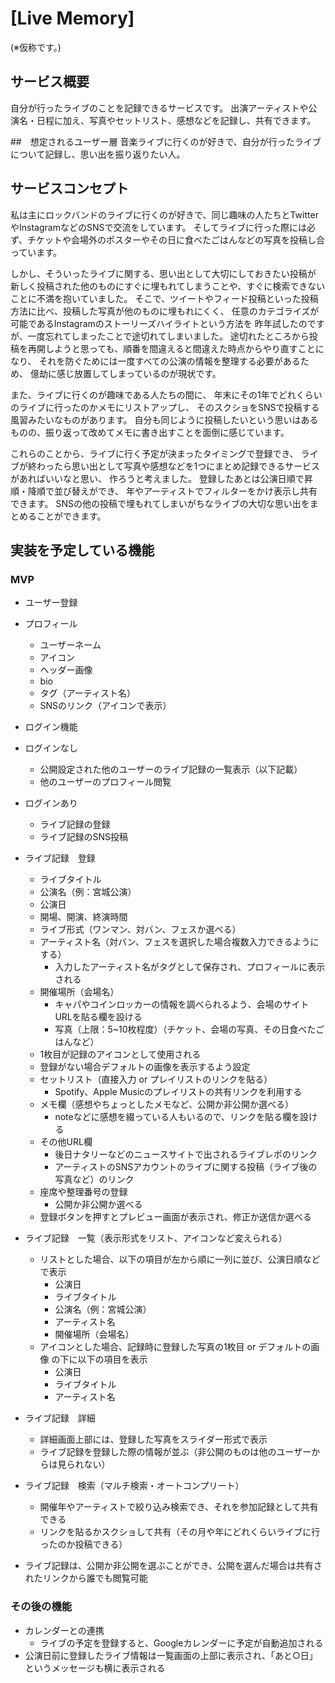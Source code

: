 # [Live Memory]
(※仮称です。)

## サービス概要
自分が行ったライブのことを記録できるサービスです。
出演アーティストや公演名・日程に加え、写真やセットリスト、感想などを記録し、共有できます。

##　想定されるユーザー層
音楽ライブに行くのが好きで、自分が行ったライブについて記録し、思い出を振り返りたい人。

## サービスコンセプト
私は主にロックバンドのライブに行くのが好きで、同じ趣味の人たちとTwitterやInstagramなどのSNSで交流をしています。
そしてライブに行った際には必ず、チケットや会場外のポスターやその日に食べたごはんなどの写真を投稿し合っています。

しかし、そういったライブに関する、思い出として大切にしておきたい投稿が
新しく投稿された他のものにすぐに埋もれてしまうことや、すぐに検索できないことに不満を抱いていました。
そこで、ツイートやフィード投稿といった投稿方法に比べ、投稿した写真が他のものに埋もれにくく、
任意のカテゴライズが可能であるInstagramのストーリーズハイライトという方法を
昨年試したのですが、一度忘れてしまったことで途切れてしまいました。
途切れたところから投稿を再開しようと思っても、順番を間違えると間違えた時点からやり直すことになり、
それを防ぐためには一度すべての公演の情報を整理する必要があるため、
億劫に感じ放置してしまっているのが現状です。

また、ライブに行くのが趣味である人たちの間に、
年末にその1年でどれくらいのライブに行ったのかメモにリストアップし、
そのスクショをSNSで投稿する風習みたいなものがあります。
自分も同じように投稿したいという思いはあるものの、振り返って改めてメモに書き出すことを面倒に感じています。

これらのことから、ライブに行く予定が決まったタイミングで登録でき、
ライブが終わったら思い出として写真や感想などを1つにまとめ記録できるサービスがあればいいなと思い、
作ろうと考えました。
登録したあとは公演日順で昇順・降順で並び替えができ、
年やアーティストでフィルターをかけ表示し共有できます。
SNSの他の投稿で埋もれてしまいがちなライブの大切な思い出をまとめることができます。

## 実装を予定している機能
### MVP
- ユーザー登録

- プロフィール
  - ユーザーネーム
  - アイコン
  - ヘッダー画像
  - bio
  - タグ（アーティスト名）
  - SNSのリンク（アイコンで表示）

- ログイン機能
- ログインなし
  - 公開設定された他のユーザーのライブ記録の一覧表示（以下記載）
  - 他のユーザーのプロフィール閲覧
- ログインあり
  - ライブ記録の登録
  - ライブ記録のSNS投稿

- ライブ記録　登録
  - ライブタイトル
  - 公演名（例：宮城公演）
  - 公演日
  - 開場、開演、終演時間
  - ライブ形式（ワンマン、対バン、フェスか選べる）
  - アーティスト名（対バン、フェスを選択した場合複数入力できるようにする）
    - 入力したアーティスト名がタグとして保存され、プロフィールに表示される
  - 開催場所（会場名）
    - キャパやコインロッカーの情報を調べられるよう、会場のサイトURLを貼る欄を設ける
    - 写真（上限：5~10枚程度）（チケット、会場の写真、その日食べたごはんなど）
  - 1枚目が記録のアイコンとして使用される
  - 登録がない場合デフォルトの画像を表示するよう設定
  - セットリスト（直接入力 or プレイリストのリンクを貼る）
    - Spotify、Apple Musicのプレイリストの共有リンクを利用する
  - メモ欄（感想やちょっとしたメモなど、公開か非公開か選べる）
    - noteなどに感想を綴っている人もいるので、リンクを貼る欄を設ける
  - その他URL欄
    - 後日ナタリーなどのニュースサイトで出されるライブレポのリンク
    - アーティストのSNSアカウントのライブに関する投稿（ライブ後の写真など）のリンク
  - 座席や整理番号の登録
    - 公開か非公開か選べる
  - 登録ボタンを押すとプレビュー画面が表示され、修正か送信か選べる

- ライブ記録　一覧（表示形式をリスト、アイコンなど変えられる）
  - リストとした場合、以下の項目が左から順に一列に並び、公演日順などで表示
    - 公演日
    - ライブタイトル
    - 公演名（例：宮城公演）
    - アーティスト名
    - 開催場所（会場名）
  - アイコンとした場合、記録時に登録した写真の1枚目 or デフォルトの画像 の下に以下の項目を表示
    - 公演日
    - ライブタイトル
    - アーティスト名

- ライブ記録　詳細
  - 詳細画面上部には、登録した写真をスライダー形式で表示
  - ライブ記録を登録した際の情報が並ぶ（非公開のものは他のユーザーからは見られない）

- ライブ記録　検索（マルチ検索・オートコンプリート）
  - 開催年やアーティストで絞り込み検索でき、それを参加記録として共有できる
  - リンクを貼るかスクショして共有（その月や年にどれくらいライブに行ったのか投稿できる）

- ライブ記録は、公開か非公開を選ぶことができ、公開を選んだ場合は共有されたリンクから誰でも閲覧可能

### その後の機能
- カレンダーとの連携
  - ライブの予定を登録すると、Googleカレンダーに予定が自動追加される
- 公演日前に登録したライブ情報は一覧画面の上部に表示され、「あと○日」というメッセージも横に表示される
